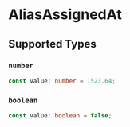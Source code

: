 # AliasAssignedAt


## Supported Types

### `number`

```typescript
const value: number = 1523.64;
```

### `boolean`

```typescript
const value: boolean = false;
```

